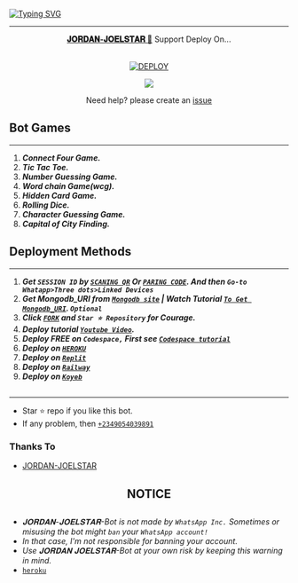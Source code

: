 [![Typing SVG](https://readme-typing-svg.demolab.com/?lines=🕸️HI+There🕸️;🤖I'm+Jordan-Joelstar🤖;🕷️An+upgraded+version+of+Suhail-Md🕷️;🤟🏽with+huge+updates+and+features🤟🏽;🎧Created+By+Jordan-Joelstar🎧)](https://git.io/typing-svg)
</p>

---

<p align="center">
  <a href="https://github.com/jamesxtreme/JORDAN-JOELSTAR"><b>𝐉𝐎𝐑𝐃𝐀𝐍-𝐉𝐎𝐄𝐋𝐒𝐓𝐀𝐑 🤖</b></a> Support Deploy On...
</p>

<p align="center">
    <br>
<a href='https://heroku.com/deploy?template= https://github.com/jamesxtreme/JORDAN-JOELSTAR' target="_blank"><img alt='DEPLOY' src='https://img.shields.io/badge/-HEROKU-blue?style=for-the-badge&logo=heroku&logoColor=white'/></a>


</p>
<p align="center">
  <a href="https://youtu.be/3NdJb6_1cJM"><img src="https://img.shields.io/badge/CodeSpace-blue?colorA=%23ff000&colorB=%23017e40&style=for-the-badge&logo=git&logoColor=white"></a>
</p>
<p align="center">Need help? please create an <a href="https://github.com/jamesxtreme/JORDAN-JOELSTAR/issues">issue</a></p>
 



## Bot Games
---
1. ***Connect Four Game.***
2.  ***Tic Tac Toe.***
3.  ***Number Guessing Game.***
4.  ***Word chain Game(wcg).***
5.  ***Hidden Card Game.***
6.  ***Rolling Dice.***
7.  ***Character Guessing Game.***
8.  ***Capital of City Finding.***
##


 




    
   
## Deployment Methods
---
1.  ***Get `SESSION ID` by [`SCANING QR`](https://gifted-md-qr.onrender.com/) Or [`PARING CODE`](https://replit.com/@jordanzzz4444/-repl). And then `Go-to Whatapp>Three dots>Linked Devices`***
2.  ***Get Mongodb_URI from [`Mongodb site`](https://www.mongodb.com/) | Watch Tutorial [`To Get Mongodb_URI`](https://youtu.be/6rnftFl0fAI). `Optional`***
3.  ***Click [`FORK`](https://github.com/Giftedmaurice/JORDAN-JOELSTAR/fork) and `Star ⭐ Repository` for Courage.***
4.  ***Deploy tutorial [`Youtube Video`](https://youtu.be/6rnftFl0fAI).***
5.  ***Deploy FREE on `Codespace,` First see [`Codespace tutorial`](https://youtu.be/3NdJb6_1cJM)***
6.  ***Deploy on [`HEROKU`](https://dashboard.heroku.com/new?template=https%3A%2F%2Fgithub.com%2Fjamesxtreme%2FJORDAN-JOELSTAR)***
7.  ***Deploy on [`Replit`](https://replit.com/github/Giftedmaurice/JORDAN-JOELSTAR)***
8.  ***Deploy on [`Railway`](https://railway.app/template/GZOvIe?referralCode=wVDLrh)***
9.  ***Deploy on [`Koyeb`](https://app.koyeb.com/apps/deploy?type=git&repository=github.com/SuhailTechInfo/Suhail-Md&branch=main&env[SESSION_ID]&env[OWNER_NUMBER]=2349054039891&env[MONGODB_URI]&&env[OWNER_NAME]=JORDAN-JOELSTAR&env[KOYEB_API]&env[PREFIX]=.&env[WAPRESENCE]&env[AUTO_READ_STATUS]=true&env[DISABLE_PM]=true&env[PACK_AUTHER]=whatsapp+bot&env[PACK_NAME]=ɢɪғᴛᴇᴅᴛᴇᴄʜ&env[STYLE]=0&env[MODE]=private&env[READ_MESSAGE]=false&env[THEME]=JORDAN-JOELSTAR&env[WARN_COUNT]=3&env[BLOCK_JID]=null&env[TIME_ZONE]=Africa/Nairobi&name=suhail-md&env[KOYEB_NAME]=suhail-md&env[SUDO]=null&env[THUMB_IMAGE]=https://telegra.ph/file/54efddccf41281ad7ec51.jpg)***

##
---


- Star ⭐ repo if you like this bot.
- If any problem, then [`+2349054039891`](https://wa.me/+2349054039891)


### Thanks To
- [JORDAN-JOELSTAR](https://github.com/jamesxtreme) 




<h2 align="center">  NOTICE
</h2>
   
## 
- *𝐉𝐎𝐑𝐃𝐀𝐍-𝐉𝐎𝐄𝐋𝐒𝐓𝐀𝐑-Bot is not made by `WhatsApp Inc.` Sometimes or misusing the bot might `ban` your `WhatsApp account!`*
- *In that case, I'm not responsible for banning your account.*
- *Use 𝐉𝐎𝐑𝐃𝐀𝐍 𝐉𝐎𝐄𝐋𝐒𝐓𝐀𝐑-Bot at your own risk by keeping this warning in mind.*
- [`heroku`]( https://dashboard.heroku.com/new?template=https://github.com/jamesxtreme/JORDAN-JOELSTAR)
